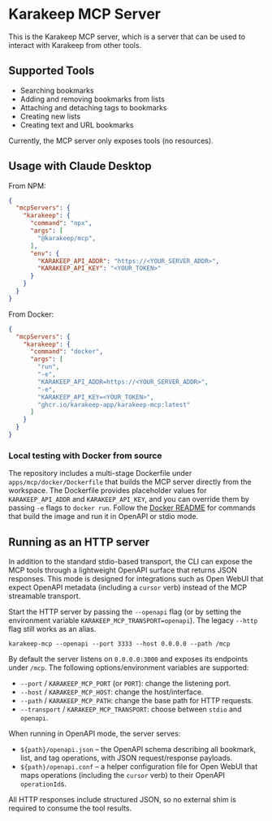 # Karakeep MCP Server

This is the Karakeep MCP server, which is a server that can be used to interact with Karakeep from other tools.

## Supported Tools

- Searching bookmarks
- Adding and removing bookmarks from lists
- Attaching and detaching tags to bookmarks
- Creating new lists
- Creating text and URL bookmarks

Currently, the MCP server only exposes tools (no resources).

## Usage with Claude Desktop

From NPM:

```json
{
  "mcpServers": {
    "karakeep": {
      "command": "npx",
      "args": [
        "@karakeep/mcp",
      ],
      "env": {
        "KARAKEEP_API_ADDR": "https://<YOUR_SERVER_ADDR>",
        "KARAKEEP_API_KEY": "<YOUR_TOKEN>"
      }
    }
  }
}
```

From Docker:

```json
{
  "mcpServers": {
    "karakeep": {
      "command": "docker",
      "args": [
        "run",
        "-e",
        "KARAKEEP_API_ADDR=https://<YOUR_SERVER_ADDR>",
        "-e",
        "KARAKEEP_API_KEY=<YOUR_TOKEN>",
        "ghcr.io/karakeep-app/karakeep-mcp:latest"
      ]
    }
  }
}
```

### Local testing with Docker from source

The repository includes a multi-stage Dockerfile under
`apps/mcp/docker/Dockerfile` that builds the MCP server directly from the
workspace. The Dockerfile provides placeholder values for `KARAKEEP_API_ADDR`
and `KARAKEEP_API_KEY`, and you can override them by passing `-e` flags to
`docker run`. Follow the [Docker README](./docker/README.md) for commands that
build the image and run it in OpenAPI or stdio mode.

## Running as an HTTP server

In addition to the standard stdio-based transport, the CLI can expose the MCP
tools through a lightweight OpenAPI surface that returns JSON responses. This
mode is designed for integrations such as Open WebUI that expect OpenAPI
metadata (including a `cursor` verb) instead of the MCP streamable transport.

Start the HTTP server by passing the `--openapi` flag (or by setting the
environment variable `KARAKEEP_MCP_TRANSPORT=openapi`). The legacy `--http`
flag still works as an alias.

```
karakeep-mcp --openapi --port 3333 --host 0.0.0.0 --path /mcp
```

By default the server listens on `0.0.0.0:3000` and exposes its endpoints under
`/mcp`. The following options/environment variables are supported:

- `--port` / `KARAKEEP_MCP_PORT` (or `PORT`): change the listening port.
- `--host` / `KARAKEEP_MCP_HOST`: change the host/interface.
- `--path` / `KARAKEEP_MCP_PATH`: change the base path for HTTP requests.
- `--transport` / `KARAKEEP_MCP_TRANSPORT`: choose between `stdio` and
  `openapi`.

When running in OpenAPI mode, the server serves:

- `${path}/openapi.json` – the OpenAPI schema describing all bookmark, list,
  and tag operations, with JSON request/response payloads.
- `${path}/openapi.conf` – a helper configuration file for Open WebUI that
  maps operations (including the `cursor` verb) to their OpenAPI
  `operationId`s.

All HTTP responses include structured JSON, so no external shim is required to
consume the tool results.
